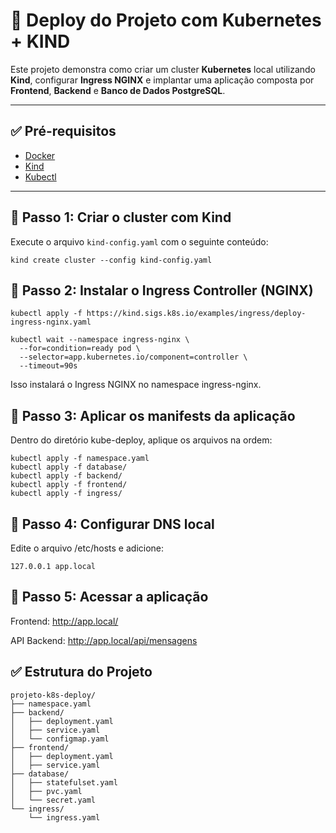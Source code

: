 # 🚀 Deploy do Projeto com Kubernetes + KIND

Este projeto demonstra como criar um cluster **Kubernetes** local utilizando **Kind**, configurar **Ingress NGINX** e implantar uma aplicação composta por **Frontend**, **Backend** e **Banco de Dados PostgreSQL**.

---

## ✅ Pré-requisitos

- [Docker](https://docs.docker.com/get-docker/)
- [Kind](https://kind.sigs.k8s.io/docs/user/quick-start/)
- [Kubectl](https://kubernetes.io/docs/tasks/tools/)

---

## 🔹 Passo 1: Criar o cluster com Kind

Execute o arquivo `kind-config.yaml` com o seguinte conteúdo:

```
kind create cluster --config kind-config.yaml
```
## 🔹 Passo 2: Instalar o Ingress Controller (NGINX)

```
kubectl apply -f https://kind.sigs.k8s.io/examples/ingress/deploy-ingress-nginx.yaml

kubectl wait --namespace ingress-nginx \
  --for=condition=ready pod \
  --selector=app.kubernetes.io/component=controller \
  --timeout=90s
```
Isso instalará o Ingress NGINX no namespace ingress-nginx.

## 🔹 Passo 3: Aplicar os manifests da aplicação
Dentro do diretório kube-deploy, aplique os arquivos na ordem:

```
kubectl apply -f namespace.yaml
kubectl apply -f database/
kubectl apply -f backend/
kubectl apply -f frontend/
kubectl apply -f ingress/
```
## 🔹 Passo 4: Configurar DNS local
Edite o arquivo /etc/hosts e adicione:
```
127.0.0.1 app.local
```
## 🔹 Passo 5: Acessar a aplicação

Frontend:
http://app.local/

API Backend:
http://app.local/api/mensagens


## ✅ Estrutura do Projeto

```
projeto-k8s-deploy/
├── namespace.yaml
├── backend/
│   ├── deployment.yaml
│   ├── service.yaml
│   └── configmap.yaml
├── frontend/
│   ├── deployment.yaml
│   ├── service.yaml
├── database/
│   ├── statefulset.yaml
│   ├── pvc.yaml
│   └── secret.yaml
└── ingress/
    └── ingress.yaml
```